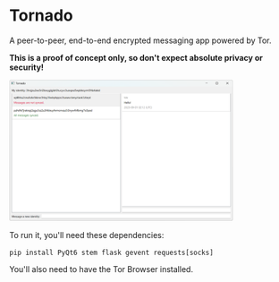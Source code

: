 # Tornado
A peer-to-peer, end-to-end encrypted messaging app powered by Tor.

**This is a proof of concept only, so don't expect absolute privacy or security!**

<img src="screenshot.png" width="400">

To run it, you'll need these dependencies:
```
pip install PyQt6 stem flask gevent requests[socks]
```
You'll also need to have the Tor Browser installed.
